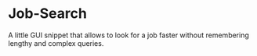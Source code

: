 # Job-Search
A little GUI snippet that allows to look for a job faster without remembering lengthy and complex queries.
